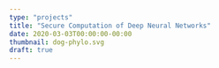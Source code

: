 ```yaml
---
type: "projects"
title: "Secure Computation of Deep Neural Networks"
date: 2020-03-03T00:00:00-00:00
thumbnail: dog-phylo.svg
draft: true
---
```

